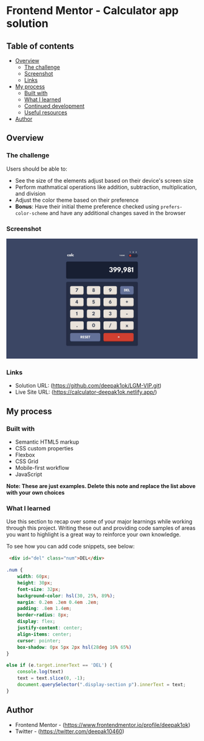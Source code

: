 # Frontend Mentor - Calculator app solution


## Table of contents

- [Overview](#overview)
  - [The challenge](#the-challenge)
  - [Screenshot](#screenshot)
  - [Links](#links)
- [My process](#my-process)
  - [Built with](#built-with)
  - [What I learned](#what-i-learned)
  - [Continued development](#continued-development)
  - [Useful resources](#useful-resources)
- [Author](#author)

## Overview

### The challenge

Users should be able to:

- See the size of the elements adjust based on their device's screen size
- Perform mathmatical operations like addition, subtraction, multiplication, and division
- Adjust the color theme based on their preference
- **Bonus**: Have their initial theme preference checked using `prefers-color-scheme` and have any additional changes saved in the browser

### Screenshot

![](design\desktop-design-theme-1.jpg)


### Links

- Solution URL: (https://github.com/deepak1ok/LGM-VIP.git)
- Live Site URL: (https://calculator-deepak1ok.netlify.app/)

## My process

### Built with

- Semantic HTML5 markup
- CSS custom properties
- Flexbox
- CSS Grid
- Mobile-first workflow
- JavaScript

**Note: These are just examples. Delete this note and replace the list above with your own choices**

### What I learned

Use this section to recap over some of your major learnings while working through this project. Writing these out and providing code samples of areas you want to highlight is a great way to reinforce your own knowledge.

To see how you can add code snippets, see below:

```html
 <div id="del" class="num">DEL</div>
```
```css
.num {
    width: 60px;
    height: 30px;
    font-size: 32px;
    background-color: hsl(30, 25%, 89%);
    margin: 0.2em .3em 0.4em .2em;
    padding: .8em 1.4em;
    border-radius: 8px;
    display: flex;
    justify-content: center;
    align-items: center;
    cursor: pointer;
    box-shadow: 0px 5px 2px hsl(28deg 16% 65%)
}
```
```js
else if (e.target.innerText == 'DEL') {
    console.log(text)
    text = text.slice(0, -1);
    document.querySelector(".display-section p").innerText = text;
}
```


## Author

- Frontend Mentor - (https://www.frontendmentor.io/profile/deepak1ok)
- Twitter - (https://twitter.com/deepak10460)


